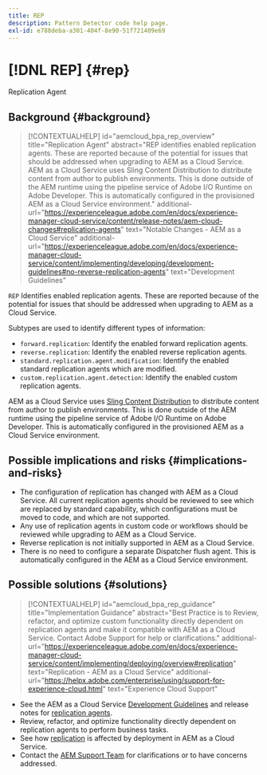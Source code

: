 ```yaml
---
title: REP
description: Pattern Detector code help page.
exl-id: e788deba-a301-404f-8e90-51f721409e69
---
```

# [!DNL REP] {#rep}

Replication Agent

## Background {#background}

>[!CONTEXTUALHELP]
>id="aemcloud_bpa_rep_overview"
>title="Replication Agent"
>abstract="REP identifies enabled replication agents. These are reported because of the potential for issues that should be addressed when upgrading to AEM as a Cloud Service. AEM as a Cloud Service uses Sling Content Distribution to distribute content from author to publish environments. This is done outside of the AEM runtime using the pipeline service of Adobe I/O Runtime on Adobe Developer. This is automatically configured in the provisioned AEM as a Cloud Service environment."
>additional-url="https://experienceleague.adobe.com/en/docs/experience-manager-cloud-service/content/release-notes/aem-cloud-changes#replication-agents" text="Notable Changes - AEM as a Cloud Service"
>additional-url="https://experienceleague.adobe.com/en/docs/experience-manager-cloud-service/content/implementing/developing/development-guidelines#no-reverse-replication-agents" text="Development Guidelines"

`REP`  Identifies enabled replication agents. These are reported because of the potential for issues that should be addressed when upgrading to AEM as a Cloud Service.

Subtypes are used to identify different types of information:

* `forward.replication`: Identify the enabled forward replication agents.
* `reverse.replication`: Identify the enabled reverse replication agents.
* `standard.replication.agent.modification`: Identify the enabled standard replication agents which are modified.
* `custom.replication.agent.detection`: Identify the enabled custom replication agents.

AEM as a Cloud Service uses [Sling Content Distribution](https://sling.apache.org/documentation/bundles/content-distribution.html) to distribute content from author to publish environments. This is done outside of the AEM runtime using the pipeline service of Adobe I/O Runtime on Adobe Developer. This is automatically configured in the provisioned AEM as a Cloud Service environment.

## Possible implications and risks {#implications-and-risks}

* The configuration of replication has changed with AEM as a Cloud Service. All current replication agents should be reviewed to see which are replaced by standard capability, which configurations must be moved to code, and which are not supported.
* Any use of replication agents in custom code or workflows should be reviewed while upgrading to AEM as a Cloud Service.
* Reverse replication is not initially supported in AEM as a Cloud Service.
* There is no need to configure a separate Dispatcher flush agent. This is automatically configured in the AEM as a Cloud Service environment.

## Possible solutions {#solutions}

>[!CONTEXTUALHELP]
>id="aemcloud_bpa_rep_guidance"
>title="Implementation Guidance"
>abstract="Best Practice is to Review, refactor, and optimize custom functionality directly dependent on replication agents and make it compatible with AEM as a Cloud Service. Contact Adobe Support for help or clarifications."
>additional-url="https://experienceleague.adobe.com/en/docs/experience-manager-cloud-service/content/implementing/deploying/overview#replication" text="Replication - AEM as a Cloud Service"
>additional-url="https://helpx.adobe.com/enterprise/using/support-for-experience-cloud.html" text="Experience Cloud Support"

* See the AEM as a Cloud Service [Development Guidelines](https://experienceleague.adobe.com/en/docs/experience-manager-cloud-service/content/implementing/developing/development-guidelines#no-reverse-replication-agents) and release notes for [replication agents](https://experienceleague.adobe.com/en/docs/experience-manager-cloud-service/content/release-notes/aem-cloud-changes#replication-agents).
* Review, refactor, and optimize functionality directly dependent on replication agents to perform business tasks.
* See how [replication](https://experienceleague.adobe.com/en/docs/experience-manager-cloud-service/content/implementing/deploying/overview#replication) is affected by deployment in AEM as a Cloud Service.
* Contact the [AEM Support Team](https://helpx.adobe.com/enterprise/using/support-for-experience-cloud.html) for clarifications or to have concerns addressed.
